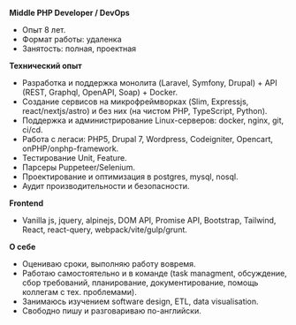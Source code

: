 **Middle PHP Developer / DevOps**
- Опыт 8 лет.
- Формат работы: удаленка
- Занятость: полная, проектная 

**Технический опыт**
- Разработка и поддержка монолита (Laravel, Symfony, Drupal) + API (REST, Graphql, OpenAPI, Soap) + Docker.
- Создание сервисов на микрофреймворках (Slim, Expressjs, react/nextjs/astro) и без них (на чистом PHP, TypeScript, Python).
- Поддержка и администрирование Linux-серверов: docker, nginx, git, ci/cd.
- Работа с легаси: PHP5, Drupal 7, Wordpress, Codeigniter, Opencart, onPHP/onphp-framework.
- Тестирование Unit, Feature.
- Парсеры Puppeteer/Selenium.
- Проектирование и оптимизация в postgres, mysql, nosql.
- Аудит производительности и безопасности.

**Frontend**
- Vanilla js, jquery, alpinejs, DOM API, Promise API, Bootstrap, Tailwind, React, react-query, webpack/vite/gulp/grunt.

**О себе**
- Оцениваю сроки, выполняю работу вовремя.
- Работаю самостоятельно и в команде (task managmеnt, обсуждение, сбор требований, планирование, документирование, помощь коллегам с тех. проблемами).
- Занимаюсь изучением software design, ETL, data visualisation.
- Свободно пишу и разговариваю по-английски.
